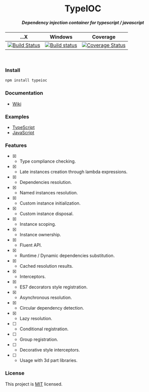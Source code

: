 <h1 align="center">TypeIOC</h1>
<h5 align="center">
Dependency injection container for typescript / javascript
</h5>

<p>

...X | Windows | Coverage
---- | --------|---------
[![Build Status](https://travis-ci.org/typeioc/typeioc.svg?branch=master)](https://travis-ci.org/typeioc/typeioc)|[![Build status](https://ci.appveyor.com/api/projects/status/syvw7sg5p9qlg2pd/branch/master?svg=true)](https://ci.appveyor.com/project/maxgherman/typeioc/branch/master)|[![Coverage Status](https://img.shields.io/coveralls/maxgherman/TypeIOC.svg)](https://coveralls.io/r/maxgherman/TypeIOC?branch=master)


</p>
<br/>

### Install

```sh
npm install typeioc
```

### Documentation
- [Wiki](https://github.com/typeioc/typeioc/wiki)

### Examples
- [TypeScript](https://github.com/typeioc/examples-ts)
- [JavaScript](https://github.com/typeioc/examples-js)

### Features

- [x] - Type compliance checking.
- [x] - Late instances creation through lambda expressions.
- [x] - Dependencies resolution.
- [x] - Named instances resolution.
- [x] - Custom instance initialization.
- [x] - Custom instance disposal.
- [x] - Instance scoping.
- [x] - Instance ownership.
- [x] - Fluent API.
- [x] - Runtime / Dynamic dependencies substitution.
- [x] - Cached resolution results.
- [x] - Interceptors.
- [x] - ES7 decorators style registration.
- [x] - Asynchronous resolution.
- [x] - Circular dependency detection.
- [x] - Lazy resolution.
- [ ] - Conditional registration.
- [ ] - Group registration.
- [ ] - Decorative style interceptors.
- [ ] - Usage with 3d part libraries.


### License

This project is [MIT](https://github.com/typeioc/typeioc/blob/master/LICENSE) licensed.

